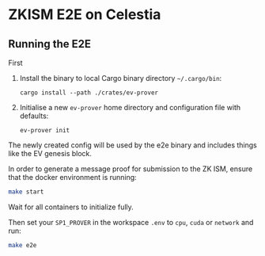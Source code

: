 # ZKISM E2E on Celestia


## Running the E2E

First 
1. Install the binary to local Cargo binary directory `~/.cargo/bin`:

    ```shell
    cargo install --path ./crates/ev-prover
    ```

2. Initialise a new `ev-prover` home directory and configuration file with defaults:

    ```shell
    ev-prover init
    ```

The newly created config will be used by the e2e binary and includes things like the EV genesis block.

In order to generate a message proof for submission to the ZK ISM, ensure that the docker environment is running:
```bash
make start
```

Wait for all containers to initialize fully.

Then set your `SP1_PROVER` in the workspace `.env` to `cpu`, `cuda` or `network` and run:
```bash
make e2e
```